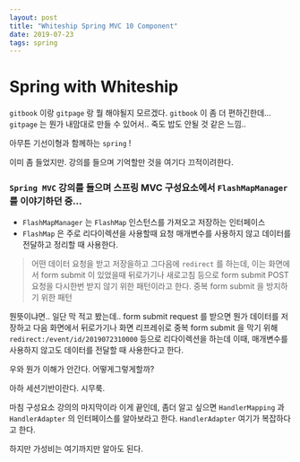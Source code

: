 ```yaml
---
layout: post
title: "Whiteship Spring MVC 10 Component"
date: 2019-07-23
tags: spring
---
```

# Spring with Whiteship
`gitbook` 이랑 `gitpage` 랑 뭘 해야될지 모르겠다.
`gitbook` 이 좀 더 편하긴한데...
`gitpage` 는 뭔가 내맘대로 만들 수 있어서..
죽도 밥도 안될 것 같은 느낌..

아무튼 기선이형과 함께하는 `spring` !

이미 좀 들었지만. 강의를 들으며 기억할만 것을 여기다 끄적이려한다.

### `Spring MVC` 강의를 들으며 스프링 MVC 구성요소에서 `FlashMapManager` 를 이야기하던 중...
- `FlashMapManager` 는 `FlashMap` 인스턴스를 가져오고 저장하는 인터페이스
- `FlashMap` 은 주로 리다이렉션을 사용할때 요청 매개변수를 사용하지 않고 데이터를 전달하고 정리할 때 사용한다.
> 어떤 데이터 요청을 받고 저장을하고 그다음에 `redirect` 를 하는데, 이는 화면에서 form submit 이 있었을때 뒤로가기나 새로고침 등으로 form submit POST 요청을 다시한번 받지 않기 위한 패턴이라고 한다.
중복 form submit 을 방지하기 위한 패턴

뭔뜻이냐면.. 일단 막 적고 봤는데..
form submit request 를 받으면 뭔가 데이터를 저장하고 다음 화면에서 뒤로가기나 화면 리프레쉬로 중복 form submit 을 막기 위해 `redirect:/event/id/2019072310000` 등으로 리다이렉션을 하는데 이때, 매개변수를 사용하지 않고도 데이터를 전달할 때 사용한다고 한다.

우와 뭔가 이해가 안간다. 어떻게그렇게할까?

아하 세션기반이란다. 시무룩.

마침 구성요소 강의의 마지막이라 이게 끝인데, 좀더 알고 싶으면
`HandlerMapping` 과 `HandlerAdapter` 의 인터페이스를 알아보라고 한다.
`HandlerAdapter` 여기가 복잡하다고 한다.

하지만 가성비는 여기까지만 알아도 된다.
